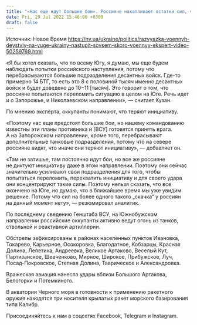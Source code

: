 ```yaml
---
title: "«Нас еще ждут большие бои». Россияне накапливают остатки сил, чтобы совершить прыжок на юге Украины — военный эксперт"
date: Fri, 29 Jul 2022 15:48:00 +0300
draft: false
---
```

Источник: Новое Время https://nv.ua/ukraine/politics/razvyazka-voennyh-deystviy-na-yuge-ukrainy-nastupit-sovsem-skoro-voennyy-ekspert-video-50259769.html


«Я бы хотел сказать, что по всему Югу, я думаю, мы еще будем наблюдать попытки российского наступления, потому что перебрасываются большие подразделения десантных войск. Где-то примерно 14 БТГ, то есть это 8 с половиной тысяч именно десантных войск и будет доведено до 10−11 [тысяч]. Это говорит о том, что россияне попытаются переломить ситуацию в целом на Юге. Речь идет и о Запорожье, и Николаевском направлении», — считает Кузан.

По мнению эксперта, оккупанты понимают, что теряют инициативу.

«Поэтому нас еще предстоят большие бои, но нашему командованию известны эти планы противника и [ВСУ] готовятся принять врага. А на Запорожском направлении, кроме того, перебрасывают дополнительные танковые подразделения, потому что на севере россияне видят, что иначе они теряют инициативу», — добавляет он.

«Там не затишье, там постоянно идут бои, но все же россияне не диктуют инициативу даже в этом направлении. Поэтому они сейчас значительно усиливают свои подразделения для того, чтобы попытаться переломить, перехватить инициативу и для своего удара они концентрируют такие силы. Поэтому нельзя сказать, что все окончено на Юге, но думаю, что в ближайшее время мы уже увидим решение. Потому что сил на более одного такого „скачка“ у россиян на данный момент нету», — резюмировал аналитик.

По последнему сведению Генштаба ВСУ, на Южнобужском направлении российские оккупанты активно ведут огонь из танков, ствольной и реактивной артиллерии.

Обстрелы зафиксированы в районах населенных пунктов Ивановка, Токарево, Карьерное, Осокоровка, Благодатное, Кобзарцы, Красная Долина, Лепетиха, Андреевка, Великое Артаково, Веселый Кут, Партизанское, Шевченково, Мирное, Широкое, Прибужское, Луч, Посад-Покровское, Степная Долина, Таврическое и Александровка.

Вражеская авиация нанесла удары вблизи Большого Артакова, Белогорки и Потемкиного.

В акватории Черного моря в готовности к применению ракетного оружия находятся три носителя крылатых ракет морского базирования типа Калибр.

Присоединяйтесь к нам в соцсетях Facebook, Telegram и Instagram.
